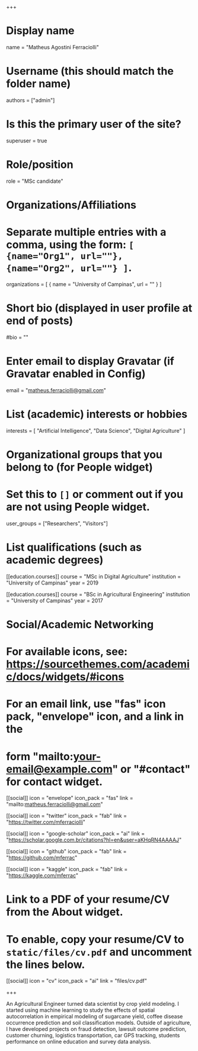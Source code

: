+++
# Display name
name = "Matheus Agostini Ferraciolli"

# Username (this should match the folder name)
authors = ["admin"]

# Is this the primary user of the site?
superuser = true

# Role/position
role = "MSc candidate"

# Organizations/Affiliations
#   Separate multiple entries with a comma, using the form: `[ {name="Org1", url=""}, {name="Org2", url=""} ]`.
organizations = [ { name = "University of Campinas", url = "" } ]

# Short bio (displayed in user profile at end of posts)
#bio = ""

# Enter email to display Gravatar (if Gravatar enabled in Config)
email = "matheus.ferraciolli@gmail.com"

# List (academic) interests or hobbies
interests = [
  "Artificial Intelligence",
  "Data Science",
  "Digital Agriculture"
]

# Organizational groups that you belong to (for People widget)
#   Set this to `[]` or comment out if you are not using People widget.
user_groups = ["Researchers", "Visitors"]

# List qualifications (such as academic degrees)
[[education.courses]]
  course = "MSc in Digital Agriculture"
  institution = "University of Campinas"
  year = 2019

[[education.courses]]
  course = "BSc in Agricultural Engineering"
  institution = "University of Campinas"
  year = 2017

# Social/Academic Networking
# For available icons, see: https://sourcethemes.com/academic/docs/widgets/#icons
#   For an email link, use "fas" icon pack, "envelope" icon, and a link in the
#   form "mailto:your-email@example.com" or "#contact" for contact widget.

[[social]]
  icon = "envelope"
  icon_pack = "fas"
  link = "mailto:matheus.ferraciolli@gmail.com"

[[social]]
  icon = "twitter"
  icon_pack = "fab"
  link = "https://twitter.com/mferraciolli"

[[social]]
  icon = "google-scholar"
  icon_pack = "ai"
  link = "https://scholar.google.com.br/citations?hl=en&user=aKHqRN4AAAAJ"

[[social]]
  icon = "github"
  icon_pack = "fab"
  link = "https://github.com/mferrac"

[[social]]
  icon = "kaggle"
  icon_pack = "fab"
  link = "https://kaggle.com/mferrac"

# Link to a PDF of your resume/CV from the About widget.
# To enable, copy your resume/CV to `static/files/cv.pdf` and uncomment the lines below.
 [[social]]
   icon = "cv"
   icon_pack = "ai"
   link = "files/cv.pdf"

+++

An Agricultural Engineer turned data scientist by crop yield modeling.
I started using machine learning to study the effects of spatial autocorrelation in empirical modeling of sugarcane yield, coffee disease occurrence prediction and soil classification models.
Outside of agriculture, I have developed projects on fraud detection, lawsuit outcome prediction, customer churning, logistics transportation, car GPS tracking, students performance on online education and survey data analysis.
